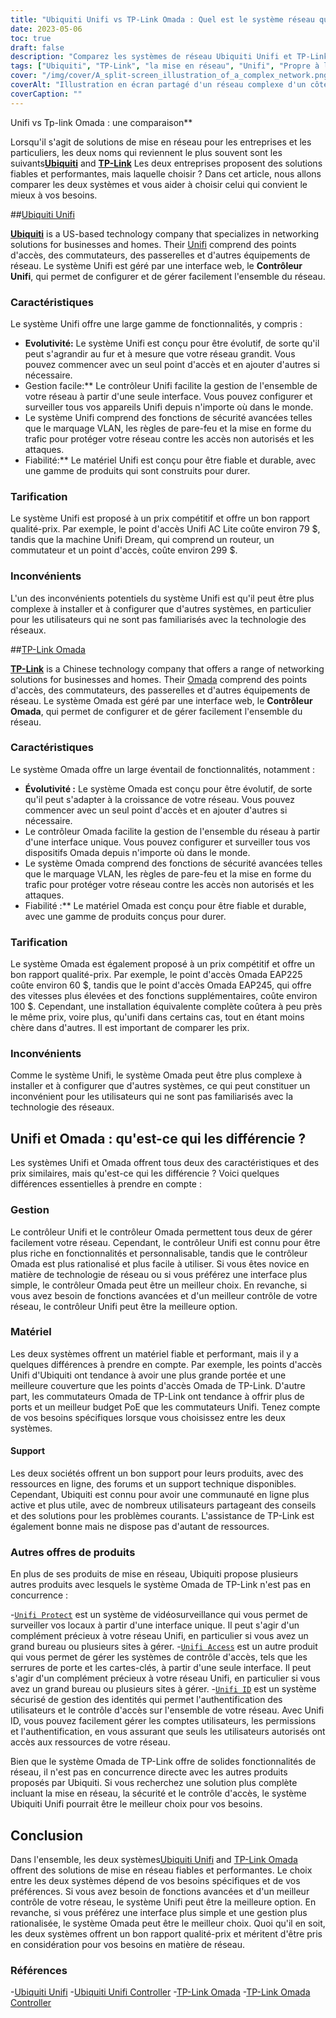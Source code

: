```yaml
---
title: "Ubiquiti Unifi vs TP-Link Omada : Quel est le système réseau qui vous convient le mieux ?"
date: 2023-05-06
toc: true
draft: false
description: "Comparez les systèmes de réseau Ubiquiti Unifi et TP-Link Omada pour choisir celui qui correspond à vos besoins."
tags: ["Ubiquiti", "TP-Link", "la mise en réseau", "Unifi", "Propre à l'entreprise", " gestion", "matériel", "soutien", "règlements", "caractéristiques", "contrôle", "interface", "valeur", "fiabilité", "performance"]
cover: "/img/cover/A_split-screen_illustration_of_a_complex_network.png"
coverAlt: "Illustration en écran partagé d'un réseau complexe d'un côté et d'une interface facile à utiliser de l'autre."
coverCaption: ""
---
```

 Unifi vs Tp-link Omada : une comparaison**

Lorsqu'il s'agit de solutions de mise en réseau pour les entreprises et les particuliers, les deux noms qui reviennent le plus souvent sont les suivants[**Ubiquiti**](https://www.ui.com/) and [**TP-Link**](https://www.tp-link.com/us/omada-sdn/) Les deux entreprises proposent des solutions fiables et performantes, mais laquelle choisir ? Dans cet article, nous allons comparer les deux systèmes et vous aider à choisir celui qui convient le mieux à vos besoins.

##[Ubiquiti Unifi](https://www.ui.com/)

[**Ubiquiti**](https://www.ui.com/) is a US-based technology company that specializes in networking solutions for businesses and homes. Their [Unifi](https://amzn.to/42JBzuH) comprend des points d'accès, des commutateurs, des passerelles et d'autres équipements de réseau. Le système Unifi est géré par une interface web, le **Contrôleur Unifi**, qui permet de configurer et de gérer facilement l'ensemble du réseau.

### Caractéristiques

Le système Unifi offre une large gamme de fonctionnalités, y compris :

- **Evolutivité:** Le système Unifi est conçu pour être évolutif, de sorte qu'il peut s'agrandir au fur et à mesure que votre réseau grandit. Vous pouvez commencer avec un seul point d'accès et en ajouter d'autres si nécessaire.
- Gestion facile:** Le contrôleur Unifi facilite la gestion de l'ensemble de votre réseau à partir d'une seule interface. Vous pouvez configurer et surveiller tous vos appareils Unifi depuis n'importe où dans le monde.
- Le système Unifi comprend des fonctions de sécurité avancées telles que le marquage VLAN, les règles de pare-feu et la mise en forme du trafic pour protéger votre réseau contre les accès non autorisés et les attaques.
- Fiabilité:** Le matériel Unifi est conçu pour être fiable et durable, avec une gamme de produits qui sont construits pour durer.

### Tarification

Le système Unifi est proposé à un prix compétitif et offre un bon rapport qualité-prix. Par exemple, le point d'accès Unifi AC Lite coûte environ 79 $, tandis que la machine Unifi Dream, qui comprend un routeur, un commutateur et un point d'accès, coûte environ 299 $.

### Inconvénients

L'un des inconvénients potentiels du système Unifi est qu'il peut être plus complexe à installer et à configurer que d'autres systèmes, en particulier pour les utilisateurs qui ne sont pas familiarisés avec la technologie des réseaux.

##[TP-Link Omada](https://www.tp-link.com/us/omada-sdn/)

[**TP-Link**](https://www.tp-link.com/us/omada-sdn/) is a Chinese technology company that offers a range of networking solutions for businesses and homes. Their [Omada](https://amzn.to/3p5vqKt) comprend des points d'accès, des commutateurs, des passerelles et d'autres équipements de réseau. Le système Omada est géré par une interface web, le **Contrôleur Omada**, qui permet de configurer et de gérer facilement l'ensemble du réseau.

### Caractéristiques

Le système Omada offre un large éventail de fonctionnalités, notamment :

- **Évolutivité :** Le système Omada est conçu pour être évolutif, de sorte qu'il peut s'adapter à la croissance de votre réseau. Vous pouvez commencer avec un seul point d'accès et en ajouter d'autres si nécessaire.
- Le contrôleur Omada facilite la gestion de l'ensemble du réseau à partir d'une interface unique. Vous pouvez configurer et surveiller tous vos dispositifs Omada depuis n'importe où dans le monde.
- Le système Omada comprend des fonctions de sécurité avancées telles que le marquage VLAN, les règles de pare-feu et la mise en forme du trafic pour protéger votre réseau contre les accès non autorisés et les attaques.
- Fiabilité :** Le matériel Omada est conçu pour être fiable et durable, avec une gamme de produits conçus pour durer.

### Tarification

Le système Omada est également proposé à un prix compétitif et offre un bon rapport qualité-prix. Par exemple, le point d'accès Omada EAP225 coûte environ 60 $, tandis que le point d'accès Omada EAP245, qui offre des vitesses plus élevées et des fonctions supplémentaires, coûte environ 100 $. Cependant, une installation équivalente complète coûtera à peu près le même prix, voire plus, qu'unifi dans certains cas, tout en étant moins chère dans d'autres. Il est important de comparer les prix.

### Inconvénients

Comme le système Unifi, le système Omada peut être plus complexe à installer et à configurer que d'autres systèmes, ce qui peut constituer un inconvénient pour les utilisateurs qui ne sont pas familiarisés avec la technologie des réseaux.

## Unifi et Omada : qu'est-ce qui les différencie ?

Les systèmes Unifi et Omada offrent tous deux des caractéristiques et des prix similaires, mais qu'est-ce qui les différencie ? Voici quelques différences essentielles à prendre en compte :

### Gestion
Le contrôleur Unifi et le contrôleur Omada permettent tous deux de gérer facilement votre réseau. Cependant, le contrôleur Unifi est connu pour être plus riche en fonctionnalités et personnalisable, tandis que le contrôleur Omada est plus rationalisé et plus facile à utiliser. Si vous êtes novice en matière de technologie de réseau ou si vous préférez une interface plus simple, le contrôleur Omada peut être un meilleur choix. En revanche, si vous avez besoin de fonctions avancées et d'un meilleur contrôle de votre réseau, le contrôleur Unifi peut être la meilleure option.

### Matériel
Les deux systèmes offrent un matériel fiable et performant, mais il y a quelques différences à prendre en compte. Par exemple, les points d'accès Unifi d'Ubiquiti ont tendance à avoir une plus grande portée et une meilleure couverture que les points d'accès Omada de TP-Link. D'autre part, les commutateurs Omada de TP-Link ont tendance à offrir plus de ports et un meilleur budget PoE que les commutateurs Unifi. Tenez compte de vos besoins spécifiques lorsque vous choisissez entre les deux systèmes.

#### Support
Les deux sociétés offrent un bon support pour leurs produits, avec des ressources en ligne, des forums et un support technique disponibles. Cependant, Ubiquiti est connu pour avoir une communauté en ligne plus active et plus utile, avec de nombreux utilisateurs partageant des conseils et des solutions pour les problèmes courants. L'assistance de TP-Link est également bonne mais ne dispose pas d'autant de ressources.

### Autres offres de produits
En plus de ses produits de mise en réseau, Ubiquiti propose plusieurs autres produits avec lesquels le système Omada de TP-Link n'est pas en concurrence :

-[`Unifi Protect`](https://store.ui.com/collections/unifi-protect) est un système de vidéosurveillance qui vous permet de surveiller vos locaux à partir d'une interface unique. Il peut s'agir d'un complément précieux à votre réseau Unifi, en particulier si vous avez un grand bureau ou plusieurs sites à gérer.
-[`Unifi Access`](https://store.ui.com/products/unifi-access-hub) est un autre produit qui vous permet de gérer les systèmes de contrôle d'accès, tels que les serrures de porte et les cartes-clés, à partir d'une seule interface. Il peut s'agir d'un complément précieux à votre réseau Unifi, en particulier si vous avez un grand bureau ou plusieurs sites à gérer.
-[`Unifi ID`](https://ui.com/uid) est un système sécurisé de gestion des identités qui permet l'authentification des utilisateurs et le contrôle d'accès sur l'ensemble de votre réseau. Avec Unifi ID, vous pouvez facilement gérer les comptes utilisateurs, les permissions et l'authentification, en vous assurant que seuls les utilisateurs autorisés ont accès aux ressources de votre réseau.

Bien que le système Omada de TP-Link offre de solides fonctionnalités de réseau, il n'est pas en concurrence directe avec les autres produits proposés par Ubiquiti. Si vous recherchez une solution plus complète incluant la mise en réseau, la sécurité et le contrôle d'accès, le système Ubiquiti Unifi pourrait être le meilleur choix pour vos besoins.

## Conclusion
Dans l'ensemble, les deux systèmes[Ubiquiti Unifi](https://www.ui.com/) and [TP-Link Omada](https://www.tp-link.com/us/omada-sdn/) offrent des solutions de mise en réseau fiables et performantes. Le choix entre les deux systèmes dépend de vos besoins spécifiques et de vos préférences. Si vous avez besoin de fonctions avancées et d'un meilleur contrôle de votre réseau, le système Unifi peut être la meilleure option. En revanche, si vous préférez une interface plus simple et une gestion plus rationalisée, le système Omada peut être le meilleur choix. Quoi qu'il en soit, les deux systèmes offrent un bon rapport qualité-prix et méritent d'être pris en considération pour vos besoins en matière de réseau.

### Références
-[Ubiquiti Unifi](https://www.ui.com/products/#default)
-[Ubiquiti Unifi Controller](https://www.ui.com/software/)
-[TP-Link Omada](https://www.tp-link.com/us/omada-sdn/)
-[TP-Link Omada Controller](https://www.tp-link.com/us/business-networking/omada-sdn-controller/omada-software-controller/)